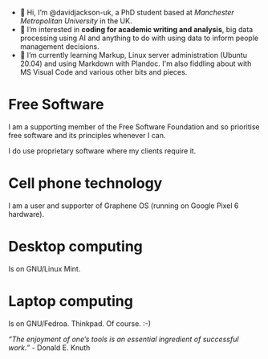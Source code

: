 - 👋 Hi, I’m @davidjackson-uk, a PhD student based at *Manchester Metropolitan University* in the UK.
- 👀 I’m interested in **coding for academic writing and analysis**, big data processing using AI and anything to do with using data to inform people management decisions.
- 🌱 I’m currently learning Markup, Linux server administration (Ubuntu 20.04) and using Markdown with Plandoc. I'm also fiddling about with MS Visual Code and various other bits and pieces.

<!---
davidjackson-uk/davidjackson-uk is a ✨ special ✨ repository because its `README.md` (this file) appears on your GitHub profile.
You can click the Preview link to take a look at your changes.
--->
# Free Software
I am a supporting member of the Free Software Foundation and so prioritise free software and its principles whenever I can. 

I do use proprietary software where my clients require it. 

# Cell phone technology
I am a user and supporter of Graphene OS (running on Google Pixel 6 hardware).

# Desktop computing
Is on GNU/Linux Mint.

# Laptop computing
Is on GNU/Fedroa. Thinkpad. Of course. :-)

*“The enjoyment of one’s tools is an essential ingredient of successful work.”* - Donald E. Knuth


